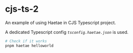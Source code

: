 # cjs-ts-2

An example of using Haetae in CJS Typescript project.

A dedicated Typescript config *`tsconfig.haetae.json`* is used.

```bash
# Check if it works
pnpm haetae helloworld
```
